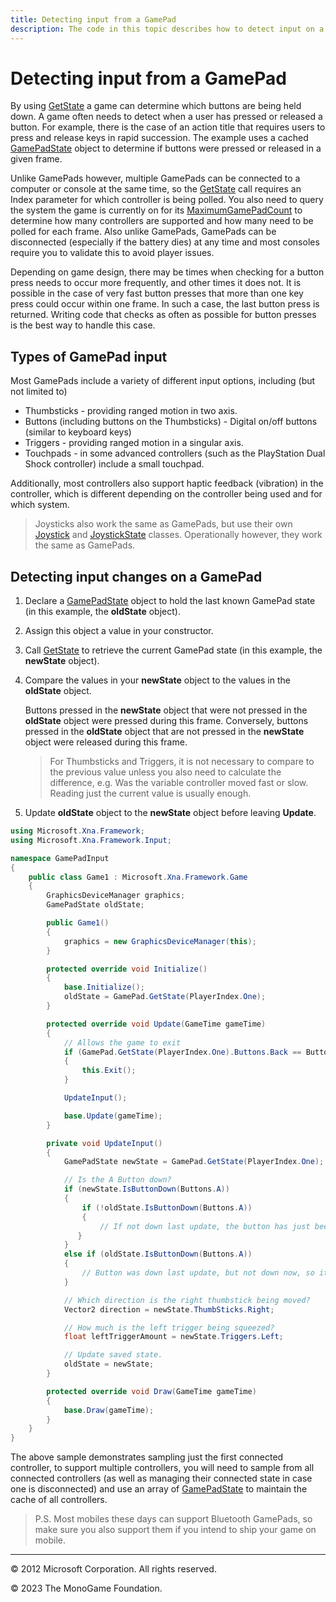 ```yaml
---
title: Detecting input from a GamePad
description: The code in this topic describes how to detect input on a GamePad.
---
```


# Detecting input from a GamePad

By using [GetState](xref:Microsoft.Xna.Framework.Input.GamePad.GamePad) a game can determine which buttons are being held down. A game often needs to detect when a user has pressed or released a button. For example, there is the case of an action title that requires users to press and release keys in rapid succession. The example uses a cached [GamePadState](xref:Microsoft.Xna.Framework.Input.GamePadState) object to determine if buttons were pressed or released in a given frame.

Unlike GamePads however, multiple GamePads can be connected to a computer or console at the same time, so the [GetState](xref:Microsoft.Xna.Framework.Input.GamePad) call requires an Index parameter for which controller is being polled.  You also need to query the system the game is currently on for its [MaximumGamePadCount](xref:Microsoft.Xna.Framework.Input.GamePad) to determine how many controllers are supported and how many need to be polled for each frame.  Also unlike GamePads, GamePads can be disconnected (especially if the battery dies) at any time and most consoles require you to validate this to avoid player issues.

Depending on game design, there may be times when checking for a button press needs to occur more frequently, and other times it does not. It is possible in the case of very fast button presses that more than one key press could occur within one frame. In such a case, the last button press is returned. Writing code that checks as often as possible for button presses is the best way to handle this case.

## Types of GamePad input

Most GamePads include a variety of different input options, including (but not limited to)

* Thumbsticks - providing ranged motion in two axis.
* Buttons (including buttons on the Thumbsticks) - Digital on/off buttons (similar to keyboard keys)
* Triggers - providing ranged motion in a singular axis.
* Touchpads - in some advanced controllers (such as the PlayStation Dual Shock controller) include a small touchpad.

Additionally, most controllers also support haptic feedback (vibration) in the controller, which is different depending on the controller being used and for which system.

> Joysticks also work the same as GamePads, but use their own [Joystick](xref:Microsoft.Xna.Framework.Input.Joystick) and [JoystickState](xref:Microsoft.Xna.Framework.Input.JoystickState) classes. Operationally however, they work the same as GamePads.

## Detecting input changes on a GamePad

1. Declare a [GamePadState](xref:Microsoft.Xna.Framework.Input.GamePadState) object to hold the last known GamePad state (in this example, the **oldState** object).

2. Assign this object a value in your constructor.

3. Call [GetState](xref:Microsoft.Xna.Framework.Input.GamePad) to retrieve the current GamePad state (in this example, the **newState** object).

4. Compare the values in your **newState** object to the values in the **oldState** object.

    Buttons pressed in the **newState** object that were not pressed in the **oldState** object were pressed during this frame. Conversely, buttons pressed in the **oldState** object that are not pressed in the **newState** object were released during this frame.

    > For Thumbsticks and Triggers, it is not necessary to compare to the previous value unless you also need to calculate the difference, e.g. Was the variable controller moved fast or slow.  Reading just the current value is usually enough.

5. Update **oldState** object to the **newState** object before leaving **Update**.

```csharp
using Microsoft.Xna.Framework;
using Microsoft.Xna.Framework.Input;

namespace GamePadInput
{
    public class Game1 : Microsoft.Xna.Framework.Game
    {
        GraphicsDeviceManager graphics;
        GamePadState oldState;

        public Game1()
        {
            graphics = new GraphicsDeviceManager(this);
        }

        protected override void Initialize()
        {
            base.Initialize();
            oldState = GamePad.GetState(PlayerIndex.One);
        }

        protected override void Update(GameTime gameTime)
        {
            // Allows the game to exit
            if (GamePad.GetState(PlayerIndex.One).Buttons.Back == ButtonState.Pressed)
            {
                this.Exit();
            }

            UpdateInput();

            base.Update(gameTime);
        }

        private void UpdateInput()
        {
            GamePadState newState = GamePad.GetState(PlayerIndex.One);

            // Is the A Button down?
            if (newState.IsButtonDown(Buttons.A))
            {
                if (!oldState.IsButtonDown(Buttons.A))
                {
                    // If not down last update, the button has just been pressed.
               }
            }
            else if (oldState.IsButtonDown(Buttons.A))
            {
                // Button was down last update, but not down now, so it has just been released.
            }

            // Which direction is the right thumbstick being moved?
            Vector2 direction = newState.ThumbSticks.Right;

            // How much is the left trigger being squeezed?
            float leftTriggerAmount = newState.Triggers.Left;

            // Update saved state.
            oldState = newState;
        }

        protected override void Draw(GameTime gameTime)
        {
            base.Draw(gameTime);
        }
    }
}
```

The above sample demonstrates sampling just the first connected controller, to support multiple controllers, you will need to sample from all connected controllers (as well as managing their connected state in case one is disconnected) and use an array of [GamePadState](xref:Microsoft.Xna.Framework.Input.GamePadState) to maintain the cache of all controllers.

> P.S. Most mobiles these days can support Bluetooth GamePads, so make sure you also support them if you intend to ship your game on mobile.

---

© 2012 Microsoft Corporation. All rights reserved.  

© 2023 The MonoGame Foundation.
